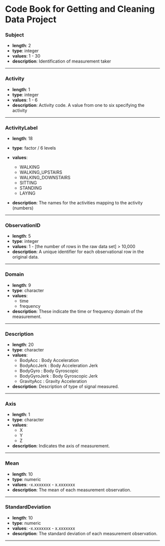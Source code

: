 Code Book for Getting and Cleaning Data Project
====================


### Subject
* __length__: 2
* __type__: integer
* __values__: 1 - 30
* __description__: Identification of measurement taker

**** 

### Activity
* __length__: 1
* __type__: integer
* __values__: 1 - 6
* __description__: Activity code. A value from one to six specifying the activity

****

### ActivityLabel
* __length__: 18
* __type__: factor / 6 levels
* __values__:

   * WALKING
   * WALKING_UPSTAIRS
   * WALKING_DOWNSTAIRS
   * SITTING
   * STANDING
   * LAYING

* __description__: The names for the activities mapping to the activity (numbers)

****

### ObservationID
* __length__: 5
* __type__: integer
* __values__: 1 - [the number of rows in the raw data set] > 10,000
* __description__: A unique identifier for each observational row in the original data.

****

### Domain
* __length__: 9
* __type__: character
* __values__: 
   * time
   * frequency
* __description__: These indicate the time or frequency domain of the measurement.

****

### Description
* __length__: 20
* __type__: character
* __values__:
   * BodyAcc : Body Acceleration
   * BodyAccJerk : Body Acceleration Jerk
   * BodyGyro : Body Gyroscopic
   * BodyGyroJerk : Body Gyroscopic Jerk
   * GravityAcc : Gravity Acceleration
* __description__: Description of type of signal measured.

****

### Axis
* __length__: 1
* __type__: character
* __values__: 
   * X
   * Y
   * Z
* __description__: Indicates the axis of measurement.

****

### Mean
* __length__: 10
* __type__: numeric
* __values__: -x.xxxxxxx - x.xxxxxxx
* __description__: The mean of each measurement observation.

****

### StandardDeviation
* __length__: 10
* __type__: numeric
* __values__: -x.xxxxxxx - x.xxxxxxx
* __description__: The standard deviation of each measurement observation.

****
